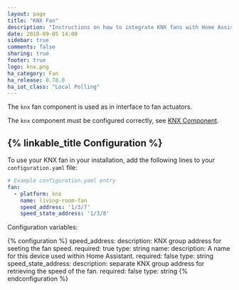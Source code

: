 ```yaml
---
layout: page
title: "KNX Fan"
description: "Instructions on how to integrate KNX fans with Home Assistant."
date: 2018-09-05 14:00
sidebar: true
comments: false
sharing: true
footer: true
logo: knx.png
ha_category: Fan
ha_release: 0.78.0
ha_iot_class: "Local Polling"
---
```



The `knx` fan component is used as in interface to fan actuators.

The `knx` component must be configured correctly, see [KNX Component](/components/knx).

## {% linkable_title Configuration %}

To use your KNX fan in your installation, add the following lines to your `configuration.yaml` file:

```yaml
# Example configuration.yaml entry
fan:
  - platform: knx
    name: living-room-fan
    speed_address: '1/3/7'
    speed_state_address: '1/3/8'
```

Configuration variables:

{% configuration %}
speed_address:
  description: KNX group address for seeting the fan speed.
  required: true
  type: string
name:
  description: A name for this device used within Home Assistant.
  required: false
  type: string
speed_state_address:
  description: separate KNX group address for retrieving the speed of the fan.
  required: false
  type: string
{% endconfiguration %}


